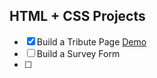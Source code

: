 ## HTML + CSS Projects 


 - [x] Build a Tribute Page [Demo](https://codepen.io/aj7t/pen/OJWYLOj)
 - [ ] Build a Survey Form  []()
 - [ ] 
